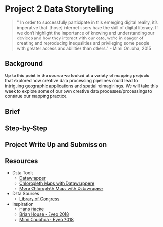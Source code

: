 # Project 2 Data Storytelling 

> " In order to successfully participate in this emerging digital reality, it’s imperative that [those] internet users have the skill of digital literacy. If we don’t highlight the importance of knowing and understanding our devices and how they interact with our data, we’re in danger of creating and reproducing inequalities and privileging some people with greater access and abilities than others." - Mimi Onuoha, 2015

## Background
Up to this point in the course we looked at a variety of mapping projects that explored how creative data processing pipelines could lead to intriguing geographic applications and spatial reimaginings. We will take this week to explore some of our own creative data processes/processings to continue our mapping practice.

## Brief

## Step-by-Step


## Project Write Up and Submission


## Resources
* Data Tools
    * [Datawrapper](https://www.datawrapper.de/)
    * [Chloropleth Maps with Datawrappere](https://blog.datawrapper.de/choroplethmaps/)
    * [More Chloropleth Maps with Datawrapper](https://blog.datawrapper.de/weekly-chart-europegrowth/)
* Data Sources
    * [Library of Congress](https://www.loc.gov/)
* Inspiration
    * [Hans Hacke](https://www.hanshack.com/)
    * [Brian House - Eyeo 2018](https://vimeo.com/287093394)
    * [Mimi Onuohoa - Eyeo 2018](https://vimeo.com/233011125)